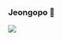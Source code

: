 ### Jeongopo 👋

<!--
**jeongopo/jeongopo** is a ✨ _special_ ✨ repository because its `README.md` (this file) appears on your GitHub profile.

Here are some ideas to get you started:

- 🔭 I’m currently working on ...
- 🌱 I’m currently learning ...
- 👯 I’m looking to collaborate on ...
- 🤔 I’m looking for help with ...
- 💬 Ask me about ...
- 📫 How to reach me: ...
- 😄 Pronouns: ...
- ⚡ Fun fact: ...
-->


<a href="https://velog.io/@jeongopo"><img src="https://img.shields.io/badge/Velog-brightgreen?style=flat-square&logo=Velog&logoColor=white&link=https://velog.io/@jeongopo/"></a>
